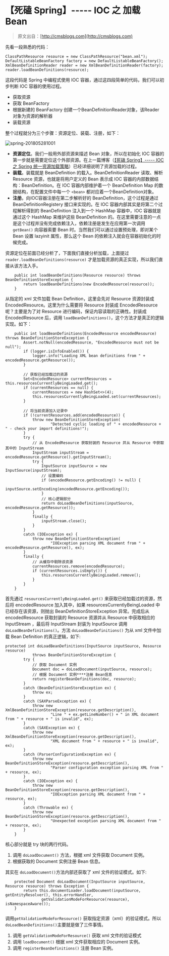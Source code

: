 # 【死磕 Spring】----- IOC 之 加载 Bean

> 原文出自：[http://cmsblogs.com](http://cmsblogs.com)

先看一段熟悉的代码：

```
ClassPathResource resource = new ClassPathResource("bean.xml");
DefaultListableBeanFactory factory = new DefaultListableBeanFactory();
XmlBeanDefinitionReader reader = new XmlBeanDefinitionReader(factory);
reader.loadBeanDefinitions(resource);
```

这段代码是 Spring 中编程式使用 IOC 容器，通过这四段简单的代码，我们可以初步判断 IOC 容器的使用过程。

- 获取资源
- 获取 BeanFactory
- 根据新建的 BeanFactory 创建一个BeanDefinitionReader对象，该Reader 对象为资源的解析器
- 装载资源

整个过程就分为三个步骤：资源定位、装载、注册，如下：

![spring-201805281001](https://gitee.com/chenssy/blog-home/raw/master/image/201811/spring-201805281001.png)

- **资源定位**。我们一般用外部资源来描述 Bean 对象，所以在初始化 IOC 容器的第一步就是需要定位这个外部资源。在上一篇博客（[【死磕 Spring】----- IOC 之 Spring 统一资源加载策略](http://cmsblogs.com/?p=2656)）已经详细说明了资源加载的过程。
- **装载**。装载就是 BeanDefinition 的载入。BeanDefinitionReader 读取、解析 Resource 资源，也就是将用户定义的 Bean 表示成 IOC 容器的内部数据结构：BeanDefinition。在 IOC 容器内部维护着一个 BeanDefinition Map 的数据结构，在配置文件中每一个 `<bean>` 都对应着一个BeanDefinition对象。
- **注册**。向IOC容器注册在第二步解析好的 BeanDefinition，这个过程是通过 BeanDefinitionRegistery 接口来实现的。在 IOC 容器内部其实是将第二个过程解析得到的 BeanDefinition 注入到一个 HashMap 容器中，IOC 容器就是通过这个 HashMap 来维护这些 BeanDefinition 的。在这里需要注意的一点是这个过程并没有完成依赖注入，依赖注册是发生在应用第一次调用 `getBean()` 向容器索要 Bean 时。当然我们可以通过设置预处理，即对某个 Bean 设置 lazyinit 属性，那么这个 Bean 的依赖注入就会在容器初始化的时候完成。

资源定位在前面已经分析了，下面我们直接分析加载，上面提过 `reader.loadBeanDefinitions(resource)` 才是加载资源的真正实现，所以我们直接从该方法入手。

```
	public int loadBeanDefinitions(Resource resource) throws BeanDefinitionStoreException {
		return loadBeanDefinitions(new EncodedResource(resource));
	}
```

从指定的 xml 文件加载 Bean Definition，这里会先对 Resource 资源封装成 EncodedResource。这里为什么需要将 Resource 封装成 EncodedResource呢？主要是为了对 Resource 进行编码，保证内容读取的正确性。封装成 EncodedResource 后，调用 `loadBeanDefinitions()`，这个方法才是真正的逻辑实现。如下：

```
    public int loadBeanDefinitions(EncodedResource encodedResource) throws BeanDefinitionStoreException {
        Assert.notNull(encodedResource, "EncodedResource must not be null");
        if (logger.isInfoEnabled()) {
            logger.info("Loading XML bean definitions from " + encodedResource.getResource());
        }

        // 获取已经加载过的资源
        Set<EncodedResource> currentResources = this.resourcesCurrentlyBeingLoaded.get();
        if (currentResources == null) {
            currentResources = new HashSet<>(4);
            this.resourcesCurrentlyBeingLoaded.set(currentResources);
        }

        // 将当前资源加入记录中
        if (!currentResources.add(encodedResource)) {
            throw new BeanDefinitionStoreException(
                    "Detected cyclic loading of " + encodedResource + " - check your import definitions!");
        }
        try {
            // 从 EncodedResource 获取封装的 Resource 并从 Resource 中获取其中的 InputStream
            InputStream inputStream = encodedResource.getResource().getInputStream();
            try {
                InputSource inputSource = new InputSource(inputStream);
                // 设置编码
                if (encodedResource.getEncoding() != null) {
                    inputSource.setEncoding(encodedResource.getEncoding());
                }
                // 核心逻辑部分
                return doLoadBeanDefinitions(inputSource, encodedResource.getResource());
            }
            finally {
                inputStream.close();
            }
        }
        catch (IOException ex) {
            throw new BeanDefinitionStoreException(
                    "IOException parsing XML document from " + encodedResource.getResource(), ex);
        }
        finally {
            // 从缓存中剔除该资源
            currentResources.remove(encodedResource);
            if (currentResources.isEmpty()) {
                this.resourcesCurrentlyBeingLoaded.remove();
            }
        }
    }
```

首先通过 `resourcesCurrentlyBeingLoaded.get()` 来获取已经加载过的资源，然后将 encodedResource 加入其中，如果 resourcesCurrentlyBeingLoaded 中已经存在该资源，则抛出 BeanDefinitionStoreException 异常。完成后从 encodedResource 获取封装的 Resource 资源并从 Resource 中获取相应的 InputStream ，最后将 InputStream 封装为 InputSource 调用 `doLoadBeanDefinitions()`。方法 `doLoadBeanDefinitions()` 为从 xml 文件中加载 Bean Definition 的真正逻辑，如下:

```
protected int doLoadBeanDefinitions(InputSource inputSource, Resource resource)
            throws BeanDefinitionStoreException {
        try {
            // 获取 Document 实例
            Document doc = doLoadDocument(inputSource, resource);
            // 根据 Document 实例****注册 Bean信息
            return registerBeanDefinitions(doc, resource);
        }
        catch (BeanDefinitionStoreException ex) {
            throw ex;
        }
        catch (SAXParseException ex) {
            throw new XmlBeanDefinitionStoreException(resource.getDescription(),
                    "Line " + ex.getLineNumber() + " in XML document from " + resource + " is invalid", ex);
        }
        catch (SAXException ex) {
            throw new XmlBeanDefinitionStoreException(resource.getDescription(),
                    "XML document from " + resource + " is invalid", ex);
        }
        catch (ParserConfigurationException ex) {
            throw new BeanDefinitionStoreException(resource.getDescription(),
                    "Parser configuration exception parsing XML from " + resource, ex);
        }
        catch (IOException ex) {
            throw new BeanDefinitionStoreException(resource.getDescription(),
                    "IOException parsing XML document from " + resource, ex);
        }
        catch (Throwable ex) {
            throw new BeanDefinitionStoreException(resource.getDescription(),
                    "Unexpected exception parsing XML document from " + resource, ex);
        }
    }
```

核心部分就是 try 块的两行代码。

1. 调用 `doLoadDocument()` 方法，根据 xml 文件获取 Document 实例。
2. 根据获取的 Document 实例注册 Bean 信息。

其实在 `doLoadDocument()`方法内部还获取了 xml 文件的验证模式。如下:

```
	protected Document doLoadDocument(InputSource inputSource, Resource resource) throws Exception {
		return this.documentLoader.loadDocument(inputSource, getEntityResolver(), this.errorHandler,
				getValidationModeForResource(resource), isNamespaceAware());
	}
```

调用`getValidationModeForResource()` 获取指定资源（xml）的验证模式。所以 `doLoadBeanDefinitions()`主要就是做了三件事情。

1. 调用 `getValidationModeForResource()` 获取 xml 文件的验证模式
2. 调用 `loadDocument()` 根据 xml 文件获取相应的 Document 实例。
3. 调用 `registerBeanDefinitions()` 注册 Bean 实例。
